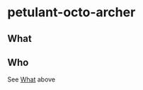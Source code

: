 petulant-octo-archer
====================
## What

## Who
See [What](https://github.com/mayashino/petulant-octo-archer/blob/master/README.md#what) above
